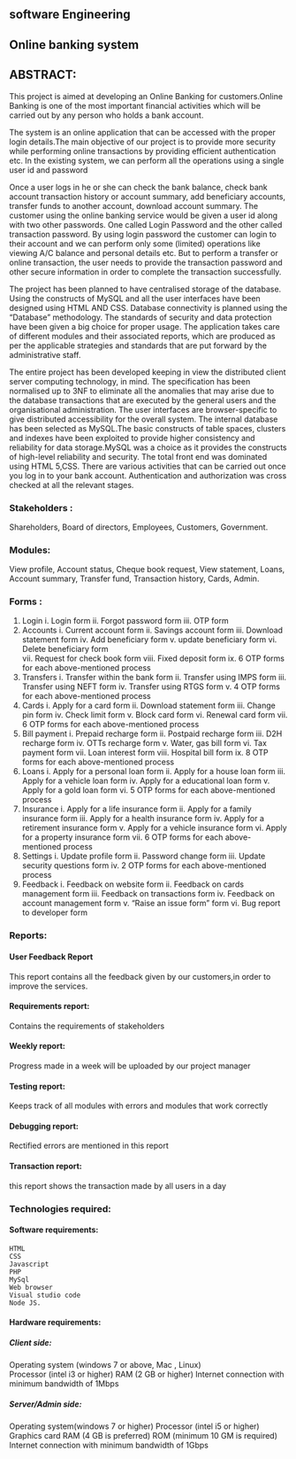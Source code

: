 ## software Engineering 

## Online banking system
## ABSTRACT:
 This project is aimed at developing an Online Banking for customers.Online Banking is one of the most important financial activities which will be carried out by any person who holds a bank account.
 
 The system is an online application that can be accessed with the proper login details.The main objective of our project is to provide more security while performing online transactions by providing efficient authentication etc. In the existing system, we can perform all the operations using a single user id and password
 
Once a user logs in he or she can check the bank balance, check bank account transaction history or account summary, add beneficiary accounts, transfer funds to another account, download account summary. The customer using the online banking service would be given a user id along with two other passwords. One called Login Password and the other called transaction password. By using login password the customer can login to their account and we can perform only some (limited) operations like viewing A/C balance and personal details etc. But to perform a transfer or online transaction, the user needs to provide the transaction password and other secure information in order to complete the transaction successfully.

 The project has been planned to have  centralised storage of the database. Using the constructs of MySQL and all the user interfaces have been designed using HTML AND CSS. Database connectivity is planned using the “Database” methodology. The standards of security and data protection have been given a big choice for proper usage. The application takes care of different modules and their associated reports, which are produced as per the applicable strategies and standards that are put forward by the administrative staff.
 
The entire project has been developed keeping in view the distributed client server computing technology, in mind. The specification has been normalised up to 3NF to eliminate all the anomalies that may arise due to the database transactions that are executed by the general users and the organisational administration. The user interfaces are browser-specific to give distributed accessibility for the overall system. The internal database has been selected as MySQL.The basic constructs of table spaces, clusters and indexes have been exploited to provide higher consistency and reliability for data storage.MySQL was a choice as it provides the constructs of high-level reliability and security. The total front end was dominated using HTML 5,CSS. There are various activities that can be carried out once you log in to your bank account. Authentication and authorization was cross checked at all the relevant stages.


### Stakeholders :
 Shareholders,
  Board of directors,
  Employees,
  Customers,
  Government. 
  
### Modules:
View profile,
Account status,
Cheque book request,
View statement,
Loans,
Account summary,
Transfer fund,
Transaction history,
Cards,
Admin.
### Forms :
1.	Login 
  i.	Login form 
  ii.	Forgot password form 
  iii.	OTP form 
2.	Accounts
  i.	Current account form
  ii.	Savings account form
  iii.	Download statement form
  iv.	Add beneficiary form
  v.	update beneficiary form 
  vi.	Delete beneficiary form  
  vii.	Request for check book form
  viii.	Fixed deposit form 
  ix.	6 OTP forms for each above-mentioned process
3.	Transfers
  i.	Transfer within the bank form 
  ii.	Transfer using IMPS form 
  iii.	Transfer using NEFT form 
  iv.	Transfer using RTGS form 
  v.	4 OTP forms for each above-mentioned process
4.	Cards
  i.	Apply for a card form 
  ii.	Download statement form 
  iii.	Change pin form 
  iv.	Check limit form 
  v.	Block card form 
  vi.	Renewal card form 
  vii.	6 OTP forms for each above-mentioned process
5.	Bill payment 
  i.	Prepaid recharge form 
  ii.	Postpaid recharge form 
  iii.	D2H recharge form
  iv.	OTTs recharge form
  v.	Water, gas bill form 
  vi.	Tax payment form 
  vii.	Loan interest form 
  viii.	Hospital bill form 
  ix.	8 OTP forms for each above-mentioned process
6.	Loans
  i.	Apply for a personal loan form 
  ii.	 Apply for a house loan form 
  iii.	Apply for a vehicle loan form 
  iv.	Apply for a educational loan form 
  v.	Apply for a gold loan form
  vi.	5 OTP forms for each above-mentioned process
7.	Insurance
  i.	Apply for a life insurance form 
  ii.	Apply for a family insurance form 
  iii.	Apply for a health insurance form 
  iv.	Apply for a retirement insurance form 
  v.	Apply for a vehicle insurance form 
  vi.	Apply for a property insurance form 
  vii.	6 OTP forms for each above-mentioned process
8.	Settings
  i.	Update profile form 
  ii.	Password change form 
  iii.	Update security questions form 
  iv.	2 OTP forms for each above-mentioned process
9.	Feedback
  i.	Feedback on website form 
  ii.	Feedback on cards management form 
  iii.	Feedback on transactions form 
  iv.	Feedback on account management form 
  v.	“Raise an issue form” form 
  vi.	Bug report to developer form 

### Reports:
#### User Feedback Report
  This report contains all the feedback given by our customers,in order to improve the services.
#### Requirements report:
  Contains the requirements of stakeholders
#### Weekly report:
  Progress made in a week will be uploaded by our project manager
#### Testing report:
  Keeps track of all modules with errors and modules that work correctly
#### Debugging report:
  Rectified errors are mentioned in this report
 #### Transaction report:
 this report shows the transaction made by all users in a day
  
### Technologies required:
#### Software requirements:
    HTML
    CSS
    Javascript
    PHP
    MySql
    Web browser
    Visual studio code
    Node JS.
#### Hardware requirements:
##### Client side:
  Operating system (windows 7 or above, Mac , Linux)  
  Processor (intel i3 or higher)
  RAM (2 GB or higher)
  Internet connection with minimum bandwidth of 1Mbps
##### Server/Admin side:
  Operating system(windows 7 or higher)
  Processor (intel i5 or higher)
  Graphics card
  RAM (4 GB is preferred)
  ROM (minimum 10 GM is required)
  Internet connection with minimum bandwidth of 1Gbps

  

